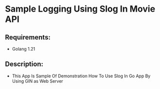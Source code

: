# Sample Logging Using Slog In Movie API

## Requirements:

- Golang 1.21

## Description:

- This App Is Sample Of Demonstration How To Use Slog In Go App By Using GIN as Web Server
